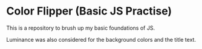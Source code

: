# Color Flipper (Basic JS Practise)

This is a repository to brush up my basic foundations of JS.

Luminance was also considered for the background colors and the title text.
